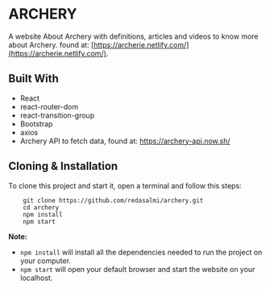 # ARCHERY

A website About Archery with definitions, articles and videos to know more about Archery. found at: [https://archerie.netlify.com/](https://archerie.netlify.com/).

## Built With

- React
- react-router-dom
- react-transition-group
- Bootstrap
- axios
- Archery API to fetch data, found at: https://archery-api.now.sh/

## Cloning & Installation

To clone this project and start it, open a terminal and follow this steps:

```
	git clone https://github.com/redasalmi/archery.git
	cd archery
	npm install
	npm start
```

**Note:**
* `npm install` will install all the dependencies needed to run the project on your computer.
* `npm start` will open your default browser and start the website on your localhost.

